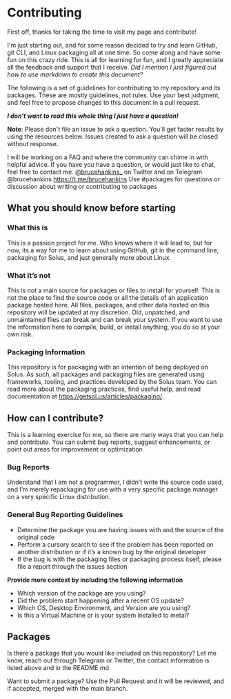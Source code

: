 # Contributing 
First off, thanks for taking the time to visit my page and contribute!

I'm just starting out, and for some reason decided to try and learn GitHub, git CLI, and Linux packaging all at one time. So come along and have some fun on this crazy ride. This is all for learning for fun, and I greatly appreciate all the feedback and support that I receive. _Did I mention I just figured out how to use markdown to create this document?_

The following is a set of guidelines for contributing to my repository and its packages. These are mostly guidelines, not rules. Use your best judgment, and feel free to propose changes to this document in a pull request.

_**I don't want to read this whole thing I just have a question!**_

**Note**: Please don't file an issue to ask a question. You'll get faster results by using the resources below. Issues created to ask a question will be closed without response.

I will be working on a FAQ and where the community can chime in with helpful advice. If you have you have a question, or would just like to chat, feel free to contact me.
[@brucehankins_](www.twitter.com/brucehankins_) on Twitter and on Telegram @brucehankins https://t.me/brucehankins 
Use #packages for questions or discussion about writing or contributing to packages

## What you should know before starting
### What this is

This is a passion project for me. Who knows where it will lead to, but for now, its a way for me to learn about using GitHub, git in the command line, packaging for Solus, and just generally more about Linux.

### What it’s not

This is not a main source for packages or files to install for yourself. This is not the place to find the source code or all the details of an application package hosted here. All files, packages, and other data hosted on this repository will be updated at my discretion. Old, unpatched, and unmaintained files can break and can break your system. If you want to use the information here to compile, build, or install anything, you do so at your own risk.

### Packaging Information

This repository is for packaging with an intention of being deployed on Solus. As such, all packages and packaging files are generated using frameworks, tooling, and practices developed by the Solus team. You can read more about the packaging practices, find useful help, and read documentation at https://getsol.us/articles/packaging/. 

## How can I contribute?
This is a learning exercise for me, so there are many ways that you can help and contribute. You can submit bug reports, suggest enhancements, or point out areas for improvement or optimization

### Bug Reports

Understand that I am not a programmer, I didn’t write the source code used, and I’m merely repackaging for use with a very specific package manager on a very specific Linux distribution.

### General Bug Reporting Guidelines

* Determine the package you are having issues with and the source of the original code
* Perform a cursory search to see if the problem has been reported on another distribution or if it’s a known bug by the original developer
* If the bug is with the packaging files or packaging process itself, please file a report through the issues section

**Provide more context by including the following information**

* Which version of the package are you using?
* Did the problem start happening after a recent OS update?
* Which OS, Desktop Environment, and Version are you using?
* Is this a Virtual Machine or is your system installed to metal?

## Packages
Is there a package that you would like included on this repository? Let me know, reach out through Telegram or Twitter, the contact information is listed above and in the README.md

Want to submit a package? Use the Pull Request and it will be reviewed, and if accepted, merged with the main branch.
